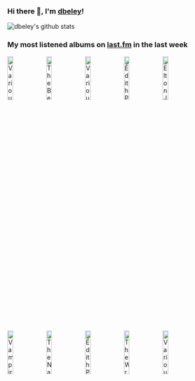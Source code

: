 ### Hi there 👋, I'm [dbeley](https://dbeley.ovh/en)!

![dbeley's github stats](https://github-readme-stats.vercel.app/api?username=dbeley)

### My most listened albums on [last.fm](https://www.last.fm/user/d_beley) in the last week

[<img src='https://lastfm.freetls.fastly.net/i/u/300x300/d5c97f0595e229f94189c691282aad36.png' width='16%' height='16%' alt='Various Artists - Fallout 4: Diamond City Radio'>](https://www.last.fm/music/various%2bartists/fallout%2b4%253a%2bdiamond%2bcity%2bradio)&nbsp;
[<img src='https://lastfm.freetls.fastly.net/i/u/300x300/5779ef5cc58713a023ce1d8e0ee407a5.png' width='16%' height='16%' alt='The Beatles - 1962–1966'>](https://www.last.fm/music/the%2bbeatles/1962%25e2%2580%25931966)&nbsp;
[<img src='https://lastfm.freetls.fastly.net/i/u/300x300/4c576b36480f01b3a0b973146892fc02.png' width='16%' height='16%' alt='Various Artists - Fallout: New Vegas'>](https://www.last.fm/music/various%2bartists/fallout%253a%2bnew%2bvegas)&nbsp;
[<img src='https://lastfm.freetls.fastly.net/i/u/300x300/9254924a180e440f86a98233e6d2aa05.jpg' width='16%' height='16%' alt='Édith Piaf - The Voice of the Sparrow: The Very Best of Édith Piaf'>](https://www.last.fm/music/%25c3%2589dith%2bpiaf/the%2bvoice%2bof%2bthe%2bsparrow%253a%2bthe%2bvery%2bbest%2bof%2b%25c3%2589dith%2bpiaf)&nbsp;
[<img src='https://lastfm.freetls.fastly.net/i/u/300x300/84b01c64aae948b39392085eea1f515a.png' width='16%' height='16%' alt='Elton John - Don’t Shoot Me I’m Only The Piano Player'>](https://www.last.fm/music/elton%2bjohn/don%25e2%2580%2599t%2bshoot%2bme%2bi%25e2%2580%2599m%2bonly%2bthe%2bpiano%2bplayer)&nbsp;
<br>
[<img src='https://lastfm.freetls.fastly.net/i/u/300x300/6d82bc24d66644b103a8658ed4d56398.jpg' width='16%' height='16%' alt='Vampire Weekend - Only God Was Above Us'>](https://www.last.fm/music/vampire%2bweekend/only%2bgod%2bwas%2babove%2bus)&nbsp;
[<img src='https://lastfm.freetls.fastly.net/i/u/300x300/c73d6bb30decc7efe622fc21d10b4360.png' width='16%' height='16%' alt='The National - Sleep Well Beast'>](https://www.last.fm/music/the%2bnational/sleep%2bwell%2bbeast)&nbsp;
[<img src='https://lastfm.freetls.fastly.net/i/u/300x300/6c3f2fc55c01910d1abb04eb1c3890c4.jpg' width='16%' height='16%' alt='Édith Piaf - Éternelle'>](https://www.last.fm/music/%25c3%2589dith%2bpiaf/%25c3%2589ternelle)&nbsp;
[<img src='https://lastfm.freetls.fastly.net/i/u/300x300/bc5ef00110c4aa6ac04e69165fb8d5cd.jpg' width='16%' height='16%' alt='The Wrens - The Meadowlands'>](https://www.last.fm/music/the%2bwrens/the%2bmeadowlands)&nbsp;
[<img src='https://lastfm.freetls.fastly.net/i/u/300x300/232593456d4b8ab2314e65279b9b7f7c.jpg' width='16%' height='16%' alt='Various Artists - Anthology of American Folk Music, Volume One: Ballads'>](https://www.last.fm/music/various%2bartists/anthology%2bof%2bamerican%2bfolk%2bmusic%252c%2bvolume%2bone%253a%2bballads)&nbsp;
<br>
